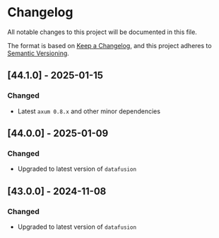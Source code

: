 # Changelog
All notable changes to this project will be documented in this file.

The format is based on [Keep a Changelog](https://keepachangelog.com/en/1.0.0/),
and this project adheres to [Semantic Versioning](https://semver.org/spec/v2.0.0.html).

## [44.1.0] - 2025-01-15
### Changed
- Latest `axum 0.8.x` and other minor dependencies

## [44.0.0] - 2025-01-09
### Changed
- Upgraded to latest version of `datafusion`

## [43.0.0] - 2024-11-08
### Changed
- Upgraded to latest version of `datafusion`
